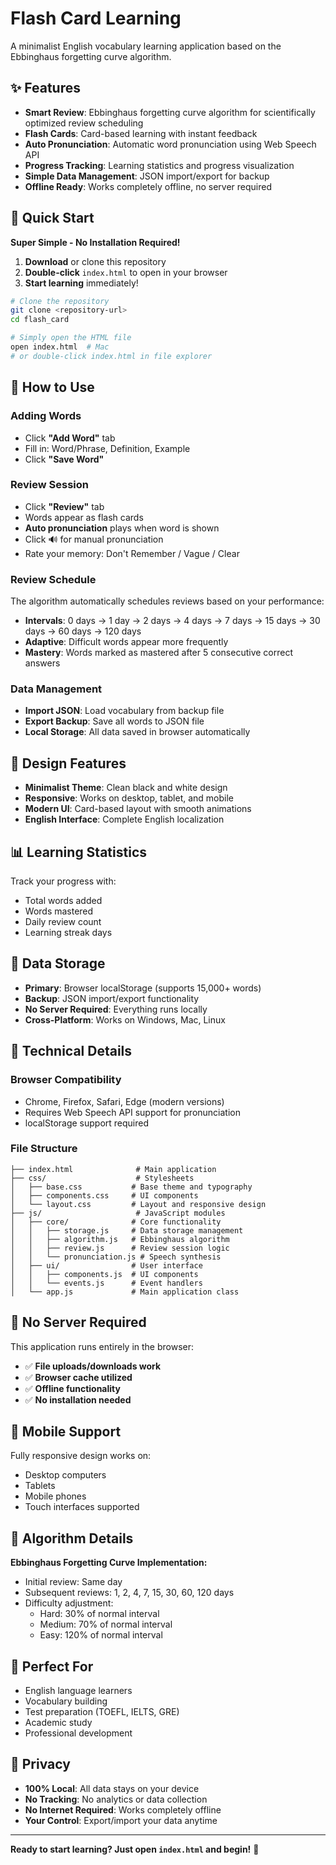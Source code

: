 # Flash Card Learning

A minimalist English vocabulary learning application based on the Ebbinghaus forgetting curve algorithm.

## ✨ Features

- **Smart Review**: Ebbinghaus forgetting curve algorithm for scientifically optimized review scheduling
- **Flash Cards**: Card-based learning with instant feedback
- **Auto Pronunciation**: Automatic word pronunciation using Web Speech API
- **Progress Tracking**: Learning statistics and progress visualization
- **Simple Data Management**: JSON import/export for backup
- **Offline Ready**: Works completely offline, no server required

## 🚀 Quick Start

**Super Simple - No Installation Required!**

1. **Download** or clone this repository
2. **Double-click** `index.html` to open in your browser
3. **Start learning** immediately!

```bash
# Clone the repository
git clone <repository-url>
cd flash_card

# Simply open the HTML file
open index.html  # Mac
# or double-click index.html in file explorer
```

## 🎯 How to Use

### Adding Words
- Click **"Add Word"** tab
- Fill in: Word/Phrase, Definition, Example
- Click **"Save Word"**

### Review Session
- Click **"Review"** tab
- Words appear as flash cards
- **Auto pronunciation** plays when word is shown
- Click 🔊 for manual pronunciation
- Rate your memory: Don't Remember / Vague / Clear

### Review Schedule
The algorithm automatically schedules reviews based on your performance:
- **Intervals**: 0 days → 1 day → 2 days → 4 days → 7 days → 15 days → 30 days → 60 days → 120 days
- **Adaptive**: Difficult words appear more frequently
- **Mastery**: Words marked as mastered after 5 consecutive correct answers

### Data Management
- **Import JSON**: Load vocabulary from backup file
- **Export Backup**: Save all words to JSON file
- **Local Storage**: All data saved in browser automatically

## 🎨 Design Features

- **Minimalist Theme**: Clean black and white design
- **Responsive**: Works on desktop, tablet, and mobile
- **Modern UI**: Card-based layout with smooth animations
- **English Interface**: Complete English localization

## 📊 Learning Statistics

Track your progress with:
- Total words added
- Words mastered
- Daily review count
- Learning streak days

## 💾 Data Storage

- **Primary**: Browser localStorage (supports 15,000+ words)
- **Backup**: JSON import/export functionality
- **No Server Required**: Everything runs locally
- **Cross-Platform**: Works on Windows, Mac, Linux

## 🔧 Technical Details

### Browser Compatibility
- Chrome, Firefox, Safari, Edge (modern versions)
- Requires Web Speech API support for pronunciation
- localStorage support required

### File Structure
```
├── index.html              # Main application
├── css/                    # Stylesheets
│   ├── base.css           # Base theme and typography
│   ├── components.css     # UI components
│   └── layout.css         # Layout and responsive design
├── js/                     # JavaScript modules
│   ├── core/              # Core functionality
│   │   ├── storage.js     # Data storage management
│   │   ├── algorithm.js   # Ebbinghaus algorithm
│   │   ├── review.js      # Review session logic
│   │   └── pronunciation.js # Speech synthesis
│   ├── ui/                # User interface
│   │   ├── components.js  # UI components
│   │   └── events.js      # Event handlers
│   └── app.js             # Main application class
```

## 🚀 No Server Required

This application runs entirely in the browser:
- ✅ **File uploads/downloads work**
- ✅ **Browser cache utilized**
- ✅ **Offline functionality**
- ✅ **No installation needed**

## 📱 Mobile Support

Fully responsive design works on:
- Desktop computers
- Tablets
- Mobile phones
- Touch interfaces supported

## 🔄 Algorithm Details

**Ebbinghaus Forgetting Curve Implementation:**
- Initial review: Same day
- Subsequent reviews: 1, 2, 4, 7, 15, 30, 60, 120 days
- Difficulty adjustment: 
  - Hard: 30% of normal interval
  - Medium: 70% of normal interval  
  - Easy: 120% of normal interval

## 🎯 Perfect For

- English language learners
- Vocabulary building
- Test preparation (TOEFL, IELTS, GRE)
- Academic study
- Professional development

## 🔐 Privacy

- **100% Local**: All data stays on your device
- **No Tracking**: No analytics or data collection
- **No Internet Required**: Works completely offline
- **Your Control**: Export/import your data anytime

---

**Ready to start learning? Just open `index.html` and begin!** 🚀